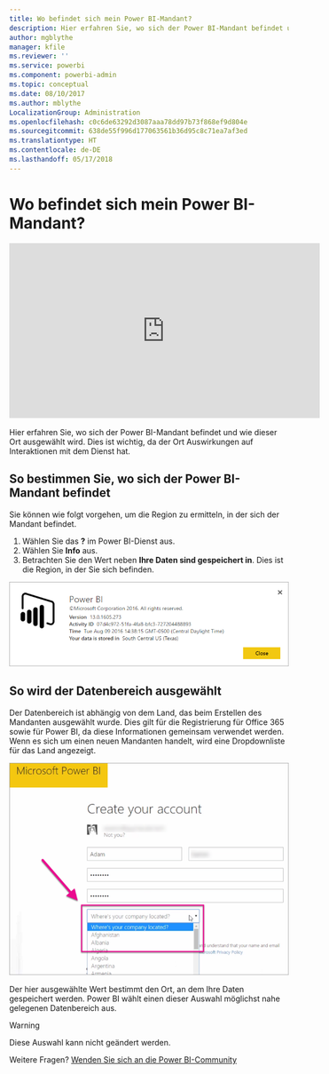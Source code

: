```yaml
---
title: Wo befindet sich mein Power BI-Mandant?
description: Hier erfahren Sie, wo sich der Power BI-Mandant befindet und wie dieser Ort ausgewählt wird. Dies ist wichtig, da der Ort Auswirkungen auf Interaktionen mit dem Dienst hat.
author: mgblythe
manager: kfile
ms.reviewer: ''
ms.service: powerbi
ms.component: powerbi-admin
ms.topic: conceptual
ms.date: 08/10/2017
ms.author: mblythe
LocalizationGroup: Administration
ms.openlocfilehash: c0c6de63292d3087aaa78dd97b73f868ef9d804e
ms.sourcegitcommit: 638de55f996d177063561b36d95c8c71ea7af3ed
ms.translationtype: HT
ms.contentlocale: de-DE
ms.lasthandoff: 05/17/2018
---
```

# <a name="where-is-my-power-bi-tenant-located"></a>Wo befindet sich mein Power BI-Mandant?
<iframe width="560" height="315" src="https://www.youtube.com/embed/0fOxaHJPvdM?showinfo=0" frameborder="0" allowfullscreen></iframe>

Hier erfahren Sie, wo sich der Power BI-Mandant befindet und wie dieser Ort ausgewählt wird. Dies ist wichtig, da der Ort Auswirkungen auf Interaktionen mit dem Dienst hat.

## <a name="how-to-determine-where-your-power-bi-tenant-is-located"></a>So bestimmen Sie, wo sich der Power BI-Mandant befindet
Sie können wie folgt vorgehen, um die Region zu ermitteln, in der sich der Mandant befindet.

1. Wählen Sie das **?** im Power BI-Dienst aus.
2. Wählen Sie **Info** aus.
3. Betrachten Sie den Wert neben **Ihre Daten sind gespeichert in**. Dies ist die Region, in der Sie sich befinden.

![](media/service-admin-where-is-my-tenant-located/power-bi-data-region.png)

## <a name="how-the-data-region-is-selected"></a>So wird der Datenbereich ausgewählt
Der Datenbereich ist abhängig von dem Land, das beim Erstellen des Mandanten ausgewählt wurde. Dies gilt für die Registrierung für Office 365 sowie für Power BI, da diese Informationen gemeinsam verwendet werden. Wenn es sich um einen neuen Mandanten handelt, wird eine Dropdownliste für das Land angezeigt.

![](media/service-admin-where-is-my-tenant-located/sign-up-country-selection.png)

Der hier ausgewählte Wert bestimmt den Ort, an dem Ihre Daten gespeichert werden. Power BI wählt einen dieser Auswahl möglichst nahe gelegenen Datenbereich aus.

> [!WARNING]
> Diese Auswahl kann nicht geändert werden.
> 
> 

Weitere Fragen? [Wenden Sie sich an die Power BI-Community](http://community.powerbi.com/)

